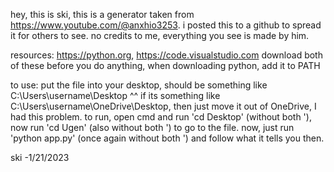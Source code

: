 hey, this is ski, this is a generator taken from https://www.youtube.com/@anxhio3253. i posted this to a github to spread it for others to see. no credits to me, everything you see is made by him.


resources: https://python.org, https://code.visualstudio.com
download both of these before you do anything, when downloading python, add it to PATH


to use: put the file into your desktop, should be something like C:\Users\username\Desktop
^^ if its something like C:\Users\username\OneDrive\Desktop, then just move it out of OneDrive, I had this problem.
to run, open cmd and run 'cd Desktop' (without both '), now run 'cd Ugen' (also without both ') to go to the file. now, just run 'python app.py' (once again without both ') and follow what it tells you then.

ski -1/21/2023
